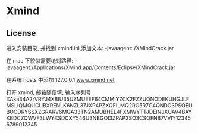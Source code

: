 # Xmind

## License

进入安装目录, 并找到 xmind.ini,添加文本: -javaagent:./XMindCrack.jar

在 mac 下貌似需要绝对路径: -javaagent:/Applications/XMind.app/Contents/Eclipse/XMindCrack.jar

在系统 hosts 中添加 127.0.0.1 www.xmind.net

打开 xmind, 邮箱随便填, 输入序列号: XAka34A2rVRYJ4XBIU35UZMUEEF64CMMIYZCK2FZZUQNODEKUHGJLFMSLIQMQUCUBXRENLK6NZL37JXP4PZXQFILMQ2RG5R7G4QNDO3PSOEUBOCDRYSSXZGRARV6MGA33TN2AMUBHEL4FXMWYTTJDEINJXUAV4BAYKBDCZQWVF3LWYXSDCXY546U3NBGOI3ZPAP2SO3CSQFNB7VVIY123456789012345
